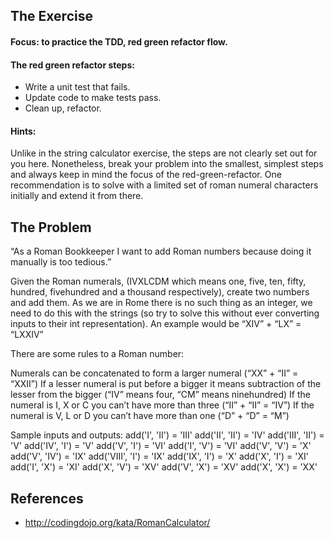 ## The Exercise
#### Focus: to practice the TDD, red green refactor flow.

#### The red green refactor steps:
* Write a unit test that fails.
* Update code to make tests pass.
* Clean up, refactor.

#### Hints:
Unlike in the string calculator exercise, the steps are not clearly set out for you here. Nonetheless, break your problem into the smallest, simplest steps and always keep in mind the focus of the red-green-refactor. One recommendation is to solve with a limited set of roman numeral characters initially and extend it from there.

## The Problem
“As a Roman Bookkeeper I want to add Roman numbers because doing it manually is too tedious.” 

Given the Roman numerals, (IVXLCDM which means one, five, ten, fifty, hundred, fivehundred and a thousand respectively), create two numbers and add them. As we are in Rome there is no such thing as an integer, we need to do this with the strings (so try to solve this without ever converting inputs to their int representation). An example would be “XIV” + “LX” = “LXXIV”

There are some rules to a Roman number:

Numerals can be concatenated to form a larger numeral (“XX” + “II” = “XXII”)
If a lesser numeral is put before a bigger it means subtraction of the lesser from the bigger (“IV” means four, “CM” means ninehundred)
If the numeral is I, X or C you can’t have more than three (“II” + “II” = “IV”)
If the numeral is V, L or D you can’t have more than one (“D” + “D” = “M”)

Sample inputs and outputs:
  add('I', 'II') =  'III'
  add('II', 'II') =  'IV'
  add('III', 'II') = 'V'
  add('IV', 'I') = 'V'
  add('V', 'I') = 'VI'
  add('I', 'V') =  'VI'
  add('V', 'V') =  'X'
  add('V', 'IV') = 'IX'
  add('VIII', 'I') =  'IX'
  add('IX', 'I') = 'X'
  add('X', 'I') = 'XI'
  add('I', 'X') = 'XI'
  add('X', 'V') = 'XV'
  add('V', 'X') = 'XV'
  add('X', 'X') = 'XX'

## References
 * http://codingdojo.org/kata/RomanCalculator/

